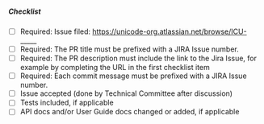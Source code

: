 <!--
Thank you for your pull request!

Please see https://github.com/unicode-org/icu/blob/main/CONTRIBUTING.md for
general information on contributing to ICU.

You will be automatically asked to sign the contributors license agreement (CLA) before the PR is accepted.
- sign: https://cla-assistant.io/unicode-org/icu
- license: http://www.unicode.org/copyright.html
-->

##### Checklist

- [ ] Required: Issue filed: https://unicode-org.atlassian.net/browse/ICU-_____
- [ ] Required: The PR title must be prefixed with a JIRA Issue number. <!-- For example: "ICU-1234 Fix xyz" -->
- [ ] Required: The PR description must include the link to the Jira Issue, for example by completing the URL in the first checklist item
- [ ] Required: Each commit message must be prefixed with a JIRA Issue number. <!-- For example: "ICU-1234 Fix xyz" -->
- [ ] Issue accepted (done by Technical Committee after discussion)
- [ ] Tests included, if applicable
- [ ] API docs and/or User Guide docs changed or added, if applicable
